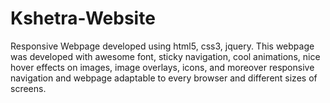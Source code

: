 # Kshetra-Website
Responsive Webpage developed using html5, css3, jquery. This webpage was developed with awesome font, sticky navigation, cool animations, nice hover effects on images, image overlays, icons, and moreover responsive navigation and webpage adaptable to every browser and different sizes of screens.

